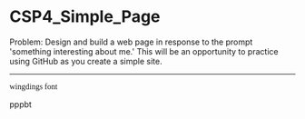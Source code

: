 # CSP4_Simple_Page
Problem: Design and build a web page in response to the prompt 'something interesting about me.' This will be an opportunity to practice using GitHub as you create a simple site.
<hr>
<FONT FACE="wingdings">wingdings font</FONT>
<p> pppbt </p>
